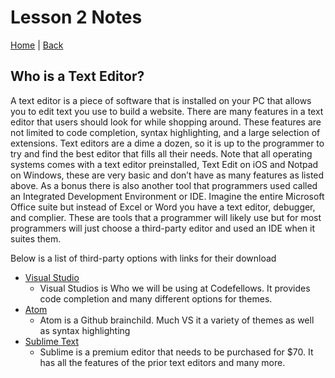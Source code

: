 # Lesson 2 Notes
[Home](/README.md) | [Back](/102-main/102TableofContents.md)


## Who is a Text Editor?

  A text editor is a piece of software that is installed on your PC that allows you to edit text you use to build a website. There are many features in a text editor that users should look for while shopping around. These features are not limited to code completion, syntax highlighting, and a large selection of extensions. Text editors are a dime a dozen, so it is up to the programmer to try and find the best editor that fills all their needs. Note that all operating systems comes with a text editor preinstalled, Text Edit on iOS and Notpad on Windows, these are very basic and don’t have as many features as listed above. As a bonus there is also another tool that programmers used called an Integrated Development Environment or IDE.  Imagine the entire Microsoft Office suite but instead of Excel or Word you have a text editor, debugger, and complier. These are tools that a programmer will likely use but for most programmers will just choose a third-party editor and used an IDE when it suites them.    

Below is a list of third-party options with links for their download

- [Visual Studio](/https://code.visualstudio.com/) 
	- Visual Studios is Who we will be using at Codefellows. It provides code completion and many different options for themes.
- [Atom](/https://atom.io/) 
  - Atom is a Github brainchild. Much VS it a variety of themes as well as syntax highlighting
- [Sublime Text](/https://www.sublimetext.com/) 
	- Sublime is a premium editor that needs to be purchased for $70. It has all the features of the prior text editors and many more.

